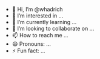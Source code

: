- 👋 Hi, I’m @whadrich
- 👀 I’m interested in ...
- 🌱 I’m currently learning ...
- 💞️ I’m looking to collaborate on ...
- 📫 How to reach me ...
- 😄 Pronouns: ...
- ⚡ Fun fact: ...

<!---
whadrich/whadrich is a ✨ special ✨ repository because its `README.md` (this file) appears on your GitHub profile.
You can click the Preview link to take a look at your changes.
--->
